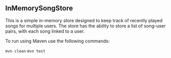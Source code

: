 ## InMemorySongStore
This is a simple in-memory store designed to keep track of recently played songs for multiple users.
The store has the ability to store a list of song-user pairs, with each song linked to a user.

To run using Maven use the following commands:

`mvn clean`
`mvn test`


